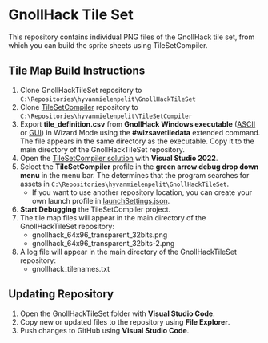 # GnollHack Tile Set

This repository contains individual PNG files of the GnollHack tile set, from which you can build the sprite sheets using TileSetCompiler.

## Tile Map Build Instructions

1. Clone GnollHackTileSet repository to `C:\Repositories\hyvanmielenpelit\GnollHackTileSet`
2. Clone [TileSetCompiler](https://github.com/hyvanmielenpelit/TileSetCompiler) repository to `C:\Repositories\hyvanmielenpelit\TileSetCompiler`
3. Export **tile_definition.csv** from **GnollHack Windows executable** ([ASCII](https://github.com/hyvanmielenpelit/GnollHack/wiki/Build-Instructions-for-ASCII-Version-on-Windows) or [GUI](https://github.com/hyvanmielenpelit/GnollHack/wiki/Build-Instructions-for-Windows-GUI-Version-on-Windows)) in Wizard Mode using the **#wizsavetiledata** extended command. The file appears in the same directory as the executable. Copy it to the main directory of the GnollHackTileSet repository.
4. Open the [TileSetCompiler solution](https://github.com/hyvanmielenpelit/TileSetCompiler) with **Visual Studio 2022**.
5. Select the **TileSetCompiler** profile in the **green arrow debug drop down menu** in the menu bar. The determines that the program searches for assets in `C:\Repositories\hyvanmielenpelit\GnollHackTileSet`.
    - If you want to use another repository location, you can create your own launch profile in [launchSettings.json](https://github.com/hyvanmielenpelit/TileSetCompiler/blob/master/TileSetCompiler/Properties/launchSettings.json).
5. **Start Debugging** the TileSetCompiler project.
6. The tile map files will appear in the main directory of the GnollHackTileSet repository:
    - gnollhack_64x96_transparent_32bits.png
    - gnollhack_64x96_transparent_32bits-2.png
7. A log file will appear in the main directory of the GnollHackTileSet repository:
    - gnollhack_tilenames.txt

## Updating Repository

1. Open the GnollHackTileSet folder with **Visual Studio Code**.
2. Copy new or updated files to the repository using  **File Explorer**.
3. Push changes to GitHub using **Visual Studio Code**.